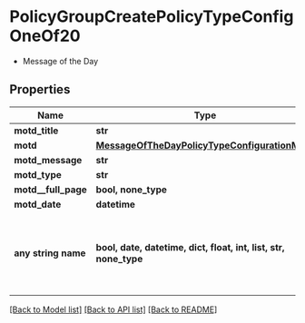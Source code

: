 # PolicyGroupCreatePolicyTypeConfigOneOf20

- Message of the Day 

## Properties
Name | Type | Description | Notes
------------ | ------------- | ------------- | -------------
**motd_title** | **str** |  | [optional] 
**motd** | [**MessageOfTheDayPolicyTypeConfigurationMotd**](MessageOfTheDayPolicyTypeConfigurationMotd.md) |  | [optional] 
**motd_message** | **str** |  | [optional] 
**motd_type** | **str** |  | [optional] 
**motd__full_page** | **bool, none_type** |  | [optional] 
**motd_date** | **datetime** |  | [optional] 
**any string name** | **bool, date, datetime, dict, float, int, list, str, none_type** | any string name can be used but the value must be the correct type | [optional]

[[Back to Model list]](../README.md#documentation-for-models) [[Back to API list]](../README.md#documentation-for-api-endpoints) [[Back to README]](../README.md)


